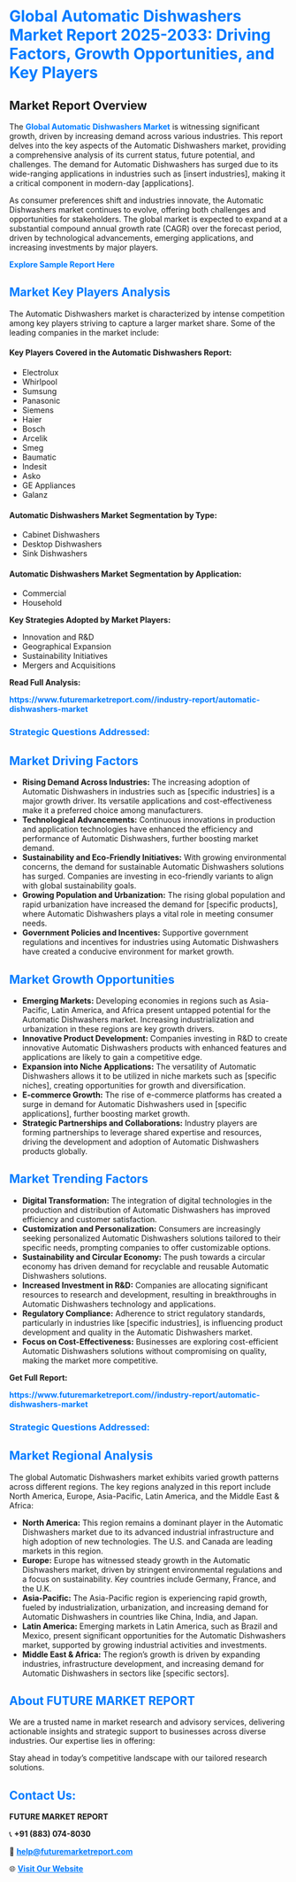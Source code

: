 <h1 style="color: #007BFF;">Global Automatic Dishwashers Market Report 2025-2033: Driving Factors, Growth Opportunities, and Key Players</h1>

<section id="overview">
<h2>Market Report Overview</h2>
<p>The <a href="https://www.futuremarketreport.com//industry-report/automatic-dishwashers-market" style="color: #007BFF; text-decoration: none;"><strong>Global Automatic Dishwashers Market</strong></a> is witnessing significant growth, driven by increasing demand across various industries. This report delves into the key aspects of the Automatic Dishwashers market, providing a comprehensive analysis of its current status, future potential, and challenges. The demand for Automatic Dishwashers has surged due to its wide-ranging applications in industries such as [insert industries], making it a critical component in modern-day [applications].</p>
<p>As consumer preferences shift and industries innovate, the Automatic Dishwashers market continues to evolve, offering both challenges and opportunities for stakeholders. The global market is expected to expand at a substantial compound annual growth rate (CAGR) over the forecast period, driven by technological advancements, emerging applications, and increasing investments by major players.</p>
</section>

<section id="overview">
<p><a href="https://www.futuremarketreport.com//request-sample/reportId=90131" style="color: #007BFF; text-decoration: none;"><strong>Explore Sample Report Here</strong></a></p>
</section>

<section id="key-players">
<h2 style="color: #007BFF;">Market Key Players Analysis</h2>
<p>The Automatic Dishwashers market is characterized by intense competition among key players striving to capture a larger market share. Some of the leading companies in the market include:</p>
<h4>Key Players Covered in the Automatic Dishwashers Report:</h4>
<ul><li>Electrolux</li><li>Whirlpool</li><li>Sumsung</li><li>Panasonic</li><li>Siemens</li><li>Haier</li><li>Bosch</li><li>Arcelik</li><li>Smeg</li><li>Baumatic</li><li>Indesit</li><li>Asko</li><li>GE Appliances</li><li>Galanz</li></ul>
<h4>Automatic Dishwashers Market Segmentation by Type:</h4>
<ul><li>Cabinet Dishwashers</li><li>Desktop Dishwashers</li><li>Sink Dishwashers</li></ul>

<h4>Automatic Dishwashers Market Segmentation by Application:</h4>
<ul><li>Commercial</li><li>Household</li></ul>
<p><strong>Key Strategies Adopted by Market Players:</strong></p>
<ul>
<li>Innovation and R&D</li>
<li>Geographical Expansion</li>
<li>Sustainability Initiatives</li>
<li>Mergers and Acquisitions</li>
</ul>
</section>

<section>
<p><strong>Read Full Analysis: </strong></p><a href="https://www.futuremarketreport.com//industry-report/automatic-dishwashers-market" style="color: #007BFF; text-decoration: none;"><strong>https://www.futuremarketreport.com//industry-report/automatic-dishwashers-market</strong></a>
<h3 style="color: #007BFF;">Strategic Questions Addressed:</h3>
</section>

<section id="driving-factors">
<h2 style="color: #007BFF;">Market Driving Factors</h2>
<ul>
<li><strong>Rising Demand Across Industries:</strong> The increasing adoption of Automatic Dishwashers in industries such as [specific industries] is a major growth driver. Its versatile applications and cost-effectiveness make it a preferred choice among manufacturers.</li>
<li><strong>Technological Advancements:</strong> Continuous innovations in production and application technologies have enhanced the efficiency and performance of Automatic Dishwashers, further boosting market demand.</li>
<li><strong>Sustainability and Eco-Friendly Initiatives:</strong> With growing environmental concerns, the demand for sustainable Automatic Dishwashers solutions has surged. Companies are investing in eco-friendly variants to align with global sustainability goals.</li>
<li><strong>Growing Population and Urbanization:</strong> The rising global population and rapid urbanization have increased the demand for [specific products], where Automatic Dishwashers plays a vital role in meeting consumer needs.</li>
<li><strong>Government Policies and Incentives:</strong> Supportive government regulations and incentives for industries using Automatic Dishwashers have created a conducive environment for market growth.</li>
</ul>
</section>

<section id="growth-opportunities">
<h2 style="color: #007BFF;">Market Growth Opportunities</h2>
<ul>
<li><strong>Emerging Markets:</strong> Developing economies in regions such as Asia-Pacific, Latin America, and Africa present untapped potential for the Automatic Dishwashers market. Increasing industrialization and urbanization in these regions are key growth drivers.</li>
<li><strong>Innovative Product Development:</strong> Companies investing in R&D to create innovative Automatic Dishwashers products with enhanced features and applications are likely to gain a competitive edge.</li>
<li><strong>Expansion into Niche Applications:</strong> The versatility of Automatic Dishwashers allows it to be utilized in niche markets such as [specific niches], creating opportunities for growth and diversification.</li>
<li><strong>E-commerce Growth:</strong> The rise of e-commerce platforms has created a surge in demand for Automatic Dishwashers used in [specific applications], further boosting market growth.</li>
<li><strong>Strategic Partnerships and Collaborations:</strong> Industry players are forming partnerships to leverage shared expertise and resources, driving the development and adoption of Automatic Dishwashers products globally.</li>
</ul>
</section>

<section id="trending-factors">
<h2 style="color: #007BFF;">Market Trending Factors</h2>
<ul>
<li><strong>Digital Transformation:</strong> The integration of digital technologies in the production and distribution of Automatic Dishwashers has improved efficiency and customer satisfaction.</li>
<li><strong>Customization and Personalization:</strong> Consumers are increasingly seeking personalized Automatic Dishwashers solutions tailored to their specific needs, prompting companies to offer customizable options.</li>
<li><strong>Sustainability and Circular Economy:</strong> The push towards a circular economy has driven demand for recyclable and reusable Automatic Dishwashers solutions.</li>
<li><strong>Increased Investment in R&D:</strong> Companies are allocating significant resources to research and development, resulting in breakthroughs in Automatic Dishwashers technology and applications.</li>
<li><strong>Regulatory Compliance:</strong> Adherence to strict regulatory standards, particularly in industries like [specific industries], is influencing product development and quality in the Automatic Dishwashers market.</li>
<li><strong>Focus on Cost-Effectiveness:</strong> Businesses are exploring cost-efficient Automatic Dishwashers solutions without compromising on quality, making the market more competitive.</li>
</ul>
</section>

<section>
<p><strong>Get Full Report: </strong></p><a href="https://www.futuremarketreport.com//industry-report/automatic-dishwashers-market" style="color: #007BFF; text-decoration: none;"><strong>https://www.futuremarketreport.com//industry-report/automatic-dishwashers-market</strong></a>
<h3 style="color: #007BFF;">Strategic Questions Addressed:</h3>
</section>


<section id="regional-analysis">
<h2 style="color: #007BFF;">Market Regional Analysis</h2>
<p>The global Automatic Dishwashers market exhibits varied growth patterns across different regions. The key regions analyzed in this report include North America, Europe, Asia-Pacific, Latin America, and the Middle East & Africa:</p>
<ul>
<li><strong>North America:</strong> This region remains a dominant player in the Automatic Dishwashers market due to its advanced industrial infrastructure and high adoption of new technologies. The U.S. and Canada are leading markets in this region.</li>
<li><strong>Europe:</strong> Europe has witnessed steady growth in the Automatic Dishwashers market, driven by stringent environmental regulations and a focus on sustainability. Key countries include Germany, France, and the U.K.</li>
<li><strong>Asia-Pacific:</strong> The Asia-Pacific region is experiencing rapid growth, fueled by industrialization, urbanization, and increasing demand for Automatic Dishwashers in countries like China, India, and Japan.</li>
<li><strong>Latin America:</strong> Emerging markets in Latin America, such as Brazil and Mexico, present significant opportunities for the Automatic Dishwashers market, supported by growing industrial activities and investments.</li>
<li><strong>Middle East & Africa:</strong> The region’s growth is driven by expanding industries, infrastructure development, and increasing demand for Automatic Dishwashers in sectors like [specific sectors].</li>
</ul>
</section>

<footer>
<h2 style="color: #007BFF;">About FUTURE MARKET REPORT</h2>
<p>We are a trusted name in market research and advisory services, delivering actionable insights and strategic support to businesses across diverse industries. Our expertise lies in offering:</p>

<p>Stay ahead in today’s competitive landscape with our tailored research solutions.</p>

<h2 style="color: #007BFF;">Contact Us:</h2>
<p><strong>FUTURE MARKET REPORT</strong></p>
<p>📞 <strong>+91 (883) 074-8030</strong></p>
<p>📧 <strong><a href="mailto:help@futuremarketreport.com" style="color: #007BFF;">help@futuremarketreport.com</a></strong></p>
<p>🌐 <strong><a href="https://www.futuremarketreport.com/" style="color: #007BFF;">Visit Our Website</a></strong></p>
</footer>